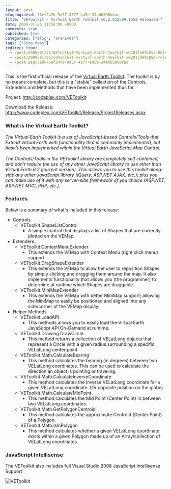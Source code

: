 ```yaml
---
layout: post
blogengineid: 76ef247b-9a57-4577-b45e-34ebb506bdac
title: "VEToolkit - Virtual Earth Toolkit v6.2.012509.1053 Released!"
date: 2009-01-25 11:56:00 -0600
comments: true
published: true
categories: ["blog", "archives"]
tags: ["Bing Maps"]
redirect_from: 
  - /post/2009/01/25/VEToolkit-Virtual-Earth-Toolkit-v620125091053-Released
  - /post/2009/01/25/vetoolkit-virtual-earth-toolkit-v620125091053-released
  - /post.aspx?id=76ef247b-9a57-4577-b45e-34ebb506bdac
---
```

<!-- more -->


This is the first official release of the <a href="http://codeplex.com/VEToolkit">Virtual Earth Toolkit</a>. The toolkit is by no means complete, but this is a &quot;stable&quot; collection of the Controls, Extenders and Methods that have been implemented thus far.



Project: <a href="http://codeplex.com/VEToolkit" title="Virtual Earth Toolkit">http://codeplex.com/VEToolkit</a> 



Download the Release: <a href="http://www.codeplex.com/VEToolkit/Release/ProjectReleases.aspx">http://www.codeplex.com/VEToolkit/Release/ProjectReleases.aspx</a>

<h3>What is the Virtual Earth Toolkit?</h3>


*<span>The
Virtual Earth Toolkit is a set of JavaScript-based Controls/Tools that
Extend Virtual Earth with functionality that is commonly implemented,
but hasn&#39;t been implemented within the Virtual Earth JavaScript Map
Control.<br />
<br />
The Controls/Tools in the VEToolkit library are
completely self contained, and don&#39;t require the use of any other
JavaScript library to use other than Virtual Earth 6.2 (current
version). This allows you to use this toolkit along-side any other
JavaScript library (jQuery, ASP.NET AJAX, etc.); plus you can make use
of it with any server-side framework of you choice (ASP.NET, ASP.NET
MVC, PHP, etc.).</span>* 

<h3>Features <br />
</h3>


Below is a summary of what&#39;s included in this release:



<span>
<ul>
	<li>Controls <br />
	<ul>
		<li>VEToolkit.ShapeListControl
		<ul>
			<li>A simple control that displays a list of Shapes that are currently plotted on the VEMap.</li>
		</ul>
		</li>
	</ul>
	</li>
	<li>Extenders
	<ul>
		<li>VEToolkit.ContextMenuExtender
		<ul>
			<li>This extends the VEMap with Context Menu (right click menu) support.</li>
		</ul>
		</li>
		<li>VEToolkit.DragShapeExtender
		<ul>
			<li>This extends the VEMap to allow the user to reposition Shapes by
			simply clicking and dragging them around the map. It also implements
			functionality that allows you (the programmer) to determine at runtime
			which Shapes are draggable.</li>
		</ul>
		</li>
		<li>VEToolkit.MiniMapExtender
		<ul>
			<li>This extends the VEMap with better MiniMap support; allowing the
			MiniMap to easily be positioned and aligned into any side/corner of the
			VEMap display.</li>
		</ul>
		</li>
	</ul>
	</li>
	<li>Helper Methods
	<ul>
		<li>VEToolkit.LoadAPI
		<ul>
			<li>This methods allows you to easily load the Virtual Earth JavaScript API On-Demand at runtime.</li>
		</ul>
		</li>
		<li>VEToolkit.Drawing.DrawCircle
		<ul>
			<li>This method returns a collection of VELatLong objects that
			represent a Circle with a given radius surrounding a specific VELatLong
			center point.</li>
		</ul>
		</li>
		<li>VEToolkit.Math.CalculateBearing
		<ul>
			<li>This method calculates the bearing (in degrees) between two
			VELatLong coordinates. This can be used to calculate the direction an
			object is pointing or traveling.</li>
		</ul>
		</li>
		<li>VEToolkit.Math.CalculateInverseCoordinate
		<ul>
			<li>This method calculates the Inverse VELatLong coordinate for a given VELatLong coordinate. (Or opposite position on the globe)</li>
		</ul>
		</li>
		<li>VEToolkit.Math.CalculateMidPoint
		<ul>
			<li>This method calculates the Mid Point (Center Point) in between two VELatLong coordinates.</li>
		</ul>
		</li>
		<li>VEToolkit.Math.GetPolygonCentroid
		<ul>
			<li>This method calculates the approximate Centroid (Center Point) of a Polygon.</li>
		</ul>
		</li>
		<li>VEToolkit.Math.IsInPolygon
		<ul>
			<li>This method calculates whether a given VELatLong coordinate exists
			within a given Polygon made up of an Array/collection of VELatLong
			coordinates.</li>
		</ul>
		</li>
	</ul>
	</li>
</ul>
</span>

<h3>JavaScript Intellisense<br />
</h3>


<span>The VEToolkit also includes full Visual Studio 2008 JavaScript Intellisense Support </span>



<img src="http://i3.codeplex.com/Project/Download/FileDownload.aspx?ProjectName=VEToolkit&amp;DownloadId=56200" alt="VEToolkit" />



  

